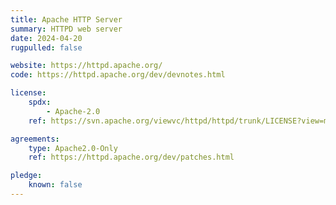 ```yaml
---
title: Apache HTTP Server
summary: HTTPD web server
date: 2024-04-20
rugpulled: false

website: https://httpd.apache.org/
code: https://httpd.apache.org/dev/devnotes.html

license:
    spdx:
        - Apache-2.0
    ref: https://svn.apache.org/viewvc/httpd/httpd/trunk/LICENSE?view=markup

agreements:
    type: Apache2.0-Only
    ref: https://httpd.apache.org/dev/patches.html

pledge:
    known: false
---
```

